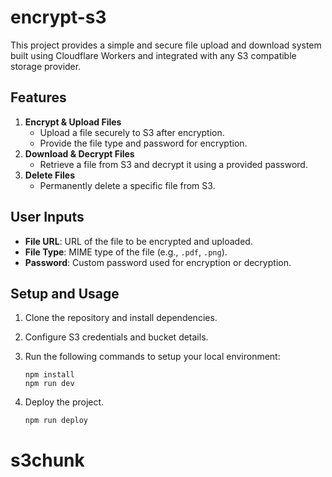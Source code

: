 # encrypt-s3

This project provides a simple and secure file upload and download system built using Cloudflare Workers and integrated with any S3 compatible storage provider.

## Features

1. **Encrypt & Upload Files**
   - Upload a file securely to S3 after encryption.
   - Provide the file type and password for encryption.
2. **Download & Decrypt Files**
   - Retrieve a file from S3 and decrypt it using a provided password.
3. **Delete Files**
   - Permanently delete a specific file from S3.

## User Inputs

- **File URL**: URL of the file to be encrypted and uploaded.
- **File Type**: MIME type of the file (e.g., `.pdf`, `.png`).
- **Password**: Custom password used for encryption or decryption.

## Setup and Usage

1. Clone the repository and install dependencies.
2. Configure S3 credentials and bucket details.
3. Run the following commands to setup your local environment:

   ```
   npm install
   npm run dev
   ```

4. Deploy the project.
   ```
   npm run deploy
   ```
# s3chunk
